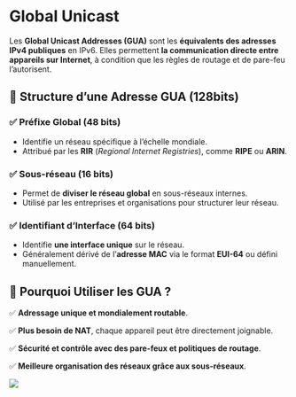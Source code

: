 # Global Unicast

Les **Global Unicast Addresses (GUA)** sont les **équivalents des adresses IPv4 publiques** en IPv6. Elles permettent **la communication directe entre appareils sur Internet**, à condition que les règles de routage et de pare-feu l’autorisent.

## 📌 **Structure d’une Adresse GUA (128bits)**  
### ✅ **Préfixe Global (48 bits)**

- Identifie un réseau spécifique à l’échelle mondiale.
- Attribué par les **RIR** (*Regional Internet Registries*), comme **RIPE** ou **ARIN**.

### ✅ **Sous-réseau (16 bits)**

- Permet de **diviser le réseau global** en sous-réseaux internes.
- Utilisé par les entreprises et organisations pour structurer leur réseau.

### ✅ **Identifiant d’Interface (64 bits)**

- Identifie **une interface unique** sur le réseau.
- Généralement dérivé de l’**adresse MAC** via le format **EUI-64** ou défini manuellement.

## **📡 Pourquoi Utiliser les GUA ?**

✅ **Adressage unique et mondialement routable**.

✅ **Plus besoin de NAT**, chaque appareil peut être directement joignable.

✅ **Sécurité et contrôle avec des pare-feux et politiques de routage**.

✅ **Meilleure organisation des réseaux grâce aux sous-réseaux**.


![](../../../media/Cours-Bases-des-réseaux-Global-Unicast-image1.png)
